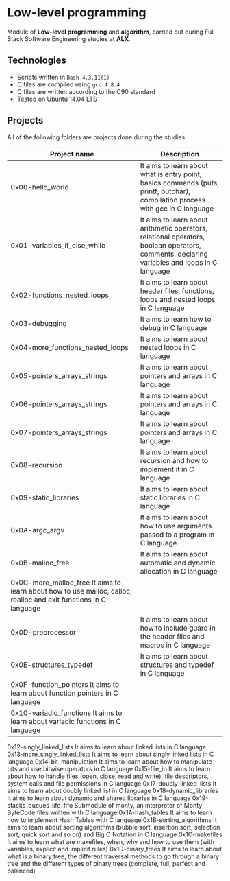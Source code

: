 # Low-level programming

Module of **Low-level programming** and **algorithm**, carried out during Full
Stack Software Engineering studies at **ALX**.

## Technologies

* Scripts written in `Bash 4.3.11(1)`
* C files are compiled using `gcc 4.8.4`
* C files are written according to the C90 standard
* Tested on Ubuntu 14.04 LTS

## Projects

All of the following folders are projects done during the studies:

| Project name |	Description |
| ------------ | -------------- |
| 0x00-hello_world	| It aims to learn about what is entry point, basics commands (puts, printf, putchar), compilation process with gcc in C language |
| 0x01-variables_if_else_while	| It aims to learn about arithmetic operators, relational operators, boolean operators, comments, declaring variables and loops in C language |
| 0x02-functions_nested_loops	| It aims to learn about header files, functions, loops and nested loops in C language |
| 0x03-debugging	| It aims to learn how to debug in C language |
| 0x04-more_functions_nested_loops	| It aims to learn about nested loops in C language |
| 0x05-pointers_arrays_strings	| It aims to learn about pointers and arrays in C language |
| 0x06-pointers_arrays_strings	| It aims to learn about pointers and arrays in C language |
| 0x07-pointers_arrays_strings	| It aims to learn about pointers and arrays in C language |
| 0x08-recursion	| It aims to learn about recursion and how to implement it in C language |
| 0x09-static_libraries | It aims to learn about static libraries in C language |
| 0x0A-argc_argv	| It aims to learn about how to use arguments passed to a program in C language |
| 0x0B-malloc_free	| It aims to learn about automatic and dynamic allocation in C language |
| 0x0C-more_malloc_free	It aims to learn about how to use malloc, calloc, realloc and exit functions in C language |
| 0x0D-preprocessor	| It aims to learn about how to include guard in the header files and macros in C language |
| 0x0E-structures_typedef	| It aims to learn about structures and typedef in C language |
| 0x0F-function_pointers	It aims to learn about function pointers in C language |
| 0x10-variadic_functions	It aims to learn about variadic functions in C language|
0x12-singly_linked_lists	It aims to learn about linked lists in C language
0x13-more_singly_linked_lists	It aims to learn about singly linked lists in C language
0x14-bit_manipulation	It aims to learn about how to manipulate bits and use bitwise operators in C language
0x15-file_io	It aims to learn about how to handle files (open, close, read and write), file descriptors, system calls and file permissions in C language
0x17-doubly_linked_lists	It aims to learn about doubly linked list in C language
0x18-dynamic_libraries	It aims to learn about dynamic and shared libraries in C language
0x19-stacks_queues_lifo_fifo	Submodule of monty, an interpreter of Monty ByteCode files written with C language
0x1A-hash_tables	It aims to learn how to implement Hash Tables with C language
0x1B-sorting_algorithms	It aims to learn about sorting algorithms (bubble sort, insertion sort, selection sort, quick sort and so on) and Big O Notation in C language
0x1C-makefiles	It aims to learn what are makefiles, when, why and how to use them (with variables, explicit and implicit rules)
0x1D-binary_trees	It aims to learn about what is a binary tree, the different traversal methods to go through a binary tree and the different types of binary trees (complete, full, perfect and balanced)
